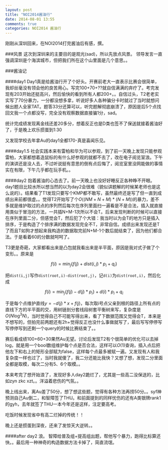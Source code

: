 ```yaml
---
layout: post
title: "NOI2014酱油行"
date: 2014-08-01 13:55
comments: true
categories: NOI2014 酱油行
---
```

刚刚从深圳回来，在NOI2014打完酱油后有感，撰。

###风景
这次到深圳来的主要目的是观光(sad)，所以先放点风景。
领导发言一直强调深圳是个海滨城市，但把我们所在这个山里面是几个意思。。

###酱油记

####day1
Day1真是给酱油行开了个好头。开赛前老大一直表示比赛会很简单，我却丝毫没有领会他的良苦用心。写完100+70+??就自信满满的弃疗了。考完发现有203开始还挺高兴，然后愉快的看到所有人都200+。。自信过头，T2老老实实写了70分暴力，一分都没想多拿，听说好多人各种骗分卡时就过了当时就想问候出题人全家TAT。题答33分还算可以，听完题解彻底崩溃了，原因是后5个点找回文我一个点都没写，完全没有观察数据直接骗1分，sad。

统计完成绩发现离金线还差20多分，想着反正也是D类也签不了保送就接着酱油好了，于是晚上欢乐掼蛋到1:30

又发现学校去年拿Au的day1全都170-真是喜闻乐见。

####day1.5
社会实践本来有雷柏和华为可以参观，到了前一天晚上发现只能参观雷柏，大家都想着造鼠标的有什么好参观的就都不去了，改在电子阅览室浪。下午的演讲还是没人去，不过听说挺有意思的倒有点后悔了，阅览室里没网能做的事情实在有限，下午几乎都在玩手机。。

####day2
抱着酱油的心态去了。前一天晚上也没好好睡反正各种睁不开眼。
day1题目比较水所以想当然的以为day2会很难（貌似讲题解的时候某老师也是这么说的）。结果看了T1发现只要写个KMP都不敢写，虽然最终还是写了但一直到成绩出来前都很虚。。觉得T2开始写了个$O((NM+N+M)*(N+M))$的暴力，差不多就是维护取过的点的序列然后每次在序列里面扫一遍看是不是合法，插入就直接用类似于冒泡的方法，一共插N+M-1次所以不会T。后来发现判断的时候可以直接在序列里面二分，但感觉会T，然后犯了个大错：我当时以为会T的地方只是插入排序，于是构造了个排序满的数据发现完全不T，非常自信。成绩出来发现还是T了而且T如狗才想起来我构造的数据取完前N+M-1个数后就结束了，因为他们都合法。于是看着60的分数就呵呵了。

T3更是奇葩，大家都看出来是凸包就我看出来是半平面，原因是我对式子做了个变形。。原来是

$$
f(i)=\min_j{\{f(j)+dist(i,j)*p_i+q_i\}}
$$

把`dist(i,j)`写作`dist(root,i)-dist(root,j)`，记`d(i)`为`dist(root,i)`，然后化成

$$
f(i)=\min_j{\{f(j)-d(j)*p_i\}}+d(i)*p_i+q_i
$$

于是每个点维护直线$y=-d(j)*x+f(j)$，每次取i号点父亲到根的路径上所有点的直线下方的半平面的交，用树链剖分套线段树套平衡树来写，复杂度是$O(N{\log^3N})$，当时觉得自己不可能写得出来，看了下数据范围又觉得会T，本来是不想写的，但拍完前两题还有2h+觉得反正也没什么事做就写了，最后写写停停写写停停写到还剩一个query的时候比赛结束了。。

赛后看成绩100+60+30果然Au无望。讨论后发现T2有个很简单的优化可以去掉log，就是用一个bool数组维护每个点是否合法，这样可以$O(1)$查询，插入点后把他左下和右上的矩形全部赋为false，这样每个点最多被赋一遍。又发现有人和我复杂度一样也过了，当时我就傻了，我二分还能比我快？又想了想，发现二分里面全都是取模，每次二分有5、6个取模。。

本来考完了想开始浪了，发现好多人day2跪烂了，尤其是一些高二没保送的，比如zyn zkc xzt。。洋溢着悲伤的气氛。。

晚上线出来，离Au差了50分，想了想这些题，觉得有各种方法再捞50分。。syf神预测自己Au倒二，和智障签了THU。和前面提到的同样忧伤的还有A类银牌rank1的gyh，去年就签了THU一本今年还是这样，注定要高考。

吃饭时候发现省中有高二烂掉的传统！！

晚上还是掼蛋到深夜，还来了发惊天大逆转。。

####after day2
浪。
智障给普及组+提高组出题，帮他写个暴力，跑得比标算还快。。最后用一种神奇的构造数据方法卡掉了，简直流氓。